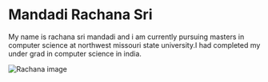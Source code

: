 # Mandadi Rachana Sri
My name is rachana sri mandadi and i am currently pursuing masters in computer science at northwest missouri state university.I had completed my under grad in computer science in india.

![Rachana image](https://github.com/S565730/my2-Mnadadi/assets/142947031/78c2df70-46a7-48fd-8fe8-ea0ec05b8d7e)

